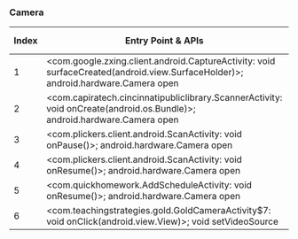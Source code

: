 ### Camera
| Index | Entry Point & APIs | Screen shot | Resource id | Label |
| ------------- | ------------- | ------------- |-------------|-------------|
| 1 | <com.google.zxing.client.android.CaptureActivity: void surfaceCreated(android.view.SurfaceHolder)>; android.hardware.Camera open | ![](D:\COSMOS\output\py\Play_win8\Education\com.appypie.appypieb60234410cf3\com.google.zxing.client.android.CaptureActivity.png) |  | T |
| 2 | <com.capiratech.cincinnatipubliclibrary.ScannerActivity: void onCreate(android.os.Bundle)>; android.hardware.Camera open | ![](D:\COSMOS\output\py\Play_win8\Education\com.capiratech.cincinnatipubliclibrary\com.capiratech.cincinnatipubliclibrary.ScannerActivity.png) |  | T |
| 3 | <com.plickers.client.android.ScanActivity: void onPause()>; android.hardware.Camera open | ![](D:\COSMOS\output\py\Play_win8\Education\com.plickers.client.android\com.plickers.client.android.ScanActivity.png) |  | T |
| 4 | <com.plickers.client.android.ScanActivity: void onResume()>; android.hardware.Camera open | ![](D:\COSMOS\output\py\Play_win8\Education\com.plickers.client.android\com.plickers.client.android.ScanActivity.png) |  | T |
| 5 | <com.quickhomework.AddScheduleActivity: void onResume()>; android.hardware.Camera open | ![](D:\COSMOS\output\py\Play_win8\Education\com.quickhomework\com.quickhomework.AddScheduleActivity.png) |  | T |
| 6 | <com.teachingstrategies.gold.GoldCameraActivity$7: void onClick(android.view.View)>; void setVideoSource | ![](D:\COSMOS\output\py\Play_win8\Education\com.teachingstrategies.gold\com.teachingstrategies.gold.GoldCameraActivity.png) |  | T |

